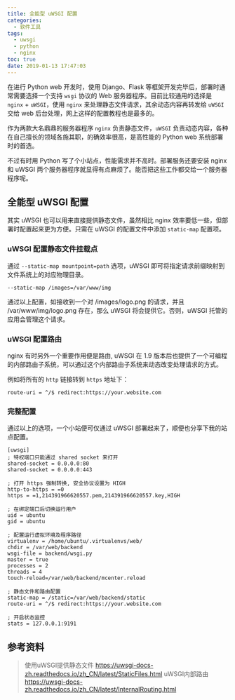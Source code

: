 ```yaml
---
title: 全能型 uWSGI 配置
categories:
  - 软件工具
tags:
  - uwsgi
  - python
  - nginx
toc: true
date: 2019-01-13 17:47:03
---
```

在进行 Python web 开发时，使用 Django、Flask 等框架开发完毕后，部署时通常需要选择一个支持 `wsgi` 协议的 Web 服务器程序。目前比较通用的选择是 `nginx` + `uWSGI`，使用 `nginx` 来处理静态文件请求，其余动态内容再转发给 `uWSGI` 交给 web 后台处理，网上这样的配置教程也是最多的。

作为两款大名鼎鼎的服务器程序 `nginx` 负责静态文件，`uWSGI` 负责动态内容，各种在自己擅长的领域各施其职，的确效率很高，是高性能的 Python web 系统部署时的首选。

不过有时用 Python 写了个小站点，性能需求并不高时。部署服务还要安装 nginx 和 uWSGI 两个服务器程序就显得有点麻烦了。能否把这些工作都交给一个服务器程序呢。
<!-- more -->

## 全能型 uWSGI 配置
其实 uWSGI 也可以用来直接提供静态文件，虽然相比 nginx 效率要低一些，但部署时配置起来更为方便。只需在 uWSGI 的配置文件中添加 `static-map` 配置项。

### uWSGI 配置静态文件挂载点
通过 `--static-map mountpoint=path` 选项，uWSGI 即可将指定请求前缀映射到文件系统上的对应物理目录。
```
--static-map /images=/var/www/img
```
通过以上配置，如接收到一个对 /images/logo.png 的请求，并且 /var/www/img/logo.png 存在，那么 uWSGI 将会提供它。否则，uWSGI 托管的应用会管理这个请求。

### uWSGI 配置路由
nginx 有时另外一个重要作用便是路由, uWSGI 在 1.9 版本后也提供了一个可编程的内部路由子系统，可以通过这个内部路由子系统来动态改变处理请求的方式。

例如将所有的 `http` 链接转到 `https` 地址下：
```
route-uri = ^/$ redirect:https://your.website.com
```

### 完整配置
通过以上的选项，一个小站便可仅通过 uWSGI 部署起来了，顺便也分享下我的站点配置。
```
[uwsgi]
; 特权端口只能通过 shared socket 来打开
shared-socket = 0.0.0.0:80
shared-socket = 0.0.0.0:443

; 打开 https 强制转换, 安全协议设置为 HIGH
http-to-https = =0
https = =1,214391966620557.pem,214391966620557.key,HIGH

; 在绑定端口后切换运行用户
uid = ubuntu
gid = ubuntu

; 配置运行虚拟环境及程序路径
virtualenv = /home/ubuntu/.virtualenvs/web/
chdir = /var/web/backend
wsgi-file = backend/wsgi.py
master = true
processes = 2
threads = 4
touch-reload=/var/web/backend/mcenter.reload

; 静态文件和路由配置
static-map = /static=/var/web/backend/static
route-uri = ^/$ redirect:https://your.website.com

; 开启状态监控
stats = 127.0.0.1:9191

```

## 参考资料
> 使用uWSGI提供静态文件 https://uwsgi-docs-zh.readthedocs.io/zh_CN/latest/StaticFiles.html
> uWSGI内部路由 https://uwsgi-docs-zh.readthedocs.io/zh_CN/latest/InternalRouting.html
